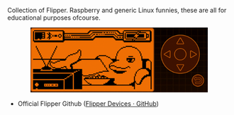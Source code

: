 Collection of Flipper. Raspberry and generic Linux funnies, these are all for educational purposes ofcourse.

 



<p align="center">
  <img src="assets/animate.gif" width="400" alt="accessibility text">
</p>

- Official Flipper Github ([Flipper Devices · GitHub](https://github.com/flipperdevices))


